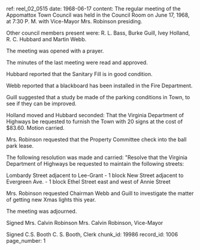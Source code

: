 ref: reel_02_0515
date: 1968-06-17
content: The regular meeting of the Appomattox Town Council was held in the Council Room on June 17, 1968, at 7:30 P. M. with Vice-Mayor Mrs. Robinson presiding.

Other council members present were: R. L. Bass, Burke Guill, Ivey Holland, R. C. Hubbard and Martin Webb.

The meeting was opened with a prayer.

The minutes of the last meeting were read and approved.

Hubbard reported that the Sanitary Fill is in good condition.

Webb reported that a blackboard has been installed in the Fire Department.

Guill suggested that a study be made of the parking conditions in Town, to see if they can be improved.

Holland moved and Hubbard seconded: That the Virginia Department of Highways be requested to furnish the Town with 20 signs at the cost of $83.60. Motion carried.

Mrs. Robinson requested that the Property Committee check into the ball park lease.

The following resolution was made and carried: "Resolve that the Virginia Department of Highways be requested to maintain the following streets:

Lombardy Street adjacent to Lee-Grant - 1 block
New Street adjacent to Evergreen Ave. - 1 block
Ethel Street east and west of Annie Street

Mrs. Robinson requested Chairman Webb and Guill to investigate the matter of getting new Xmas lights this year.

The meeting was adjourned.

Signed Mrs. Calvin Robinson
Mrs. Calvin Robinson, Vice-Mayor

Signed C.S. Booth
C. S. Booth, Clerk
chunk_id: 19986
record_id: 1006
page_number: 1

